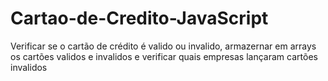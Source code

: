 # Cartao-de-Credito-JavaScript
Verificar se o cartão de crédito é valido ou invalido, armazernar em arrays os cartões validos e invalidos e verificar quais empresas lançaram cartões invalidos
